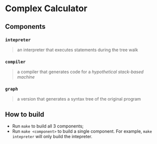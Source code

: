 # Complex Calculator

## Components
### `intepreter`
> an interpreter that executes statements during the tree walk
### `compiler`
> a compiler that generates code for a *hypothetical stack-based machine*
### `graph`
> a version that generates a syntax tree of the original program

## How to build
- Run `make` to build all 3 components;
- Run `make <component>` to build a single component. For example, `make intepreter` will only build the intepreter.

